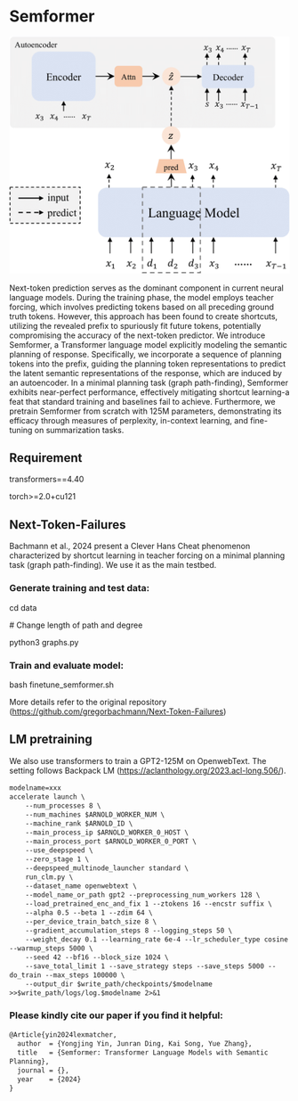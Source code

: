 # Semformer

![image](https://github.com/ARIES-LM/Semformer/blob/main/model-1.png)

Next-token prediction serves as the dominant component in current neural language models. During the training phase, the model employs teacher forcing, which involves predicting tokens based on all preceding ground truth tokens. However, this approach has been found to create shortcuts, utilizing the revealed prefix to spuriously fit future tokens, potentially compromising the accuracy of the next-token predictor. We introduce Semformer, a Transformer language model explicitly modeling the semantic planning of response. Specifically, we incorporate a sequence of planning tokens into the prefix, guiding the planning token representations to predict the latent semantic representations of the response, which are induced by an autoencoder. In a minimal planning task (graph path-finding), Semformer exhibits near-perfect performance, effectively mitigating shortcut learning-a feat that standard training and baselines fail to achieve. Furthermore, we pretrain Semformer from scratch with 125M parameters, demonstrating its efficacy through measures of perplexity, in-context learning, and fine-tuning on summarization tasks.

## Requirement
transformers==4.40

torch>=2.0+cu121

## Next-Token-Failures

Bachmann et al., 2024 present a Clever Hans Cheat phenomenon characterized by shortcut learning in teacher forcing on a minimal planning task (graph path-finding). We use it as the main testbed.

### Generate training and test data:

cd data

\# Change length of path and degree

python3 graphs.py

### Train and evaluate model: 

bash finetune_semformer.sh

More details refer to the original repository (https://github.com/gregorbachmann/Next-Token-Failures)

## LM pretraining

We also use transformers to train a GPT2-125M on OpenwebText. The setting follows Backpack LM (https://aclanthology.org/2023.acl-long.506/).

```
modelname=xxx
accelerate launch \
    --num_processes 8 \
    --num_machines $ARNOLD_WORKER_NUM \
    --machine_rank $ARNOLD_ID \
    --main_process_ip $ARNOLD_WORKER_0_HOST \
    --main_process_port $ARNOLD_WORKER_0_PORT \
    --use_deepspeed \
    --zero_stage 1 \
    --deepspeed_multinode_launcher standard \
    run_clm.py \
    --dataset_name openwebtext \
    --model_name_or_path gpt2 --preprocessing_num_workers 128 \
    --load_pretrained_enc_and_fix 1 --ztokens 16 --encstr suffix \
    --alpha 0.5 --beta 1 --zdim 64 \
    --per_device_train_batch_size 8 \
    --gradient_accumulation_steps 8 --logging_steps 50 \
    --weight_decay 0.1 --learning_rate 6e-4 --lr_scheduler_type cosine --warmup_steps 5000 \
    --seed 42 --bf16 --block_size 1024 \
    --save_total_limit 1 --save_strategy steps --save_steps 5000 --do_train --max_steps 100000 \
    --output_dir $write_path/checkpoints/$modelname >>$write_path/logs/log.$modelname 2>&1
```


### Please kindly cite our paper if you find it helpful:
```
@Article{yin2024lexmatcher,
  author  = {Yongjing Yin, Junran Ding, Kai Song, Yue Zhang},
  title   = {Semformer: Transformer Language Models with Semantic Planning},
  journal = {},
  year    = {2024}
}
```

